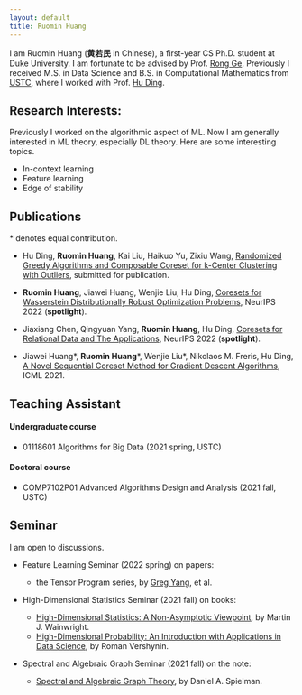 ```yaml
---
layout: default
title: Ruomin Huang
---
```

I am Ruomin Huang (**黄若民** in Chinese), a first-year CS Ph.D. student at Duke University. I am fortunate to be advised by Prof. [Rong Ge][0]. Previously I received M.S. in Data Science and B.S. in Computational Mathematics from [USTC][1], where I worked with Prof. [Hu Ding][2].


## Research Interests:
Previously I worked on the algorithmic aspect of ML. Now I am generally interested in ML theory, especially DL theory. Here are some interesting topics.

- In-context learning
- Feature learning
- Edge of stability

## Publications
 \* denotes equal contribution.
- Hu Ding, **Ruomin Huang**, Kai Liu, Haikuo Yu, Zixiu Wang, [Randomized Greedy Algorithms and Composable Coreset for k-Center Clustering with Outliers](https://arxiv.org/abs/2301.02814), submitted for publication.

- **Ruomin Huang**, Jiawei Huang, Wenjie Liu, Hu Ding, [Coresets for Wasserstein Distributionally Robust Optimization Problems](https://arxiv.org/abs/2210.04260), NeurIPS 2022 (**spotlight**).

- Jiaxiang Chen, Qingyuan Yang, **Ruomin Huang**, Hu Ding, [Coresets for Relational Data and The Applications](https://arxiv.org/abs/2210.04249), NeurIPS 2022 (**spotlight**).

- Jiawei Huang\*, **Ruomin Huang**\*, Wenjie Liu\*, Nikolaos M. Freris, Hu Ding, [A Novel Sequential Coreset Method for Gradient Descent Algorithms](https://arxiv.org/abs/2112.02504), ICML 2021. 

## Teaching Assistant

#### Undergraduate course
* 01118601 Algorithms for Big Data (2021 spring, USTC) 

#### Doctoral course
* COMP7102P01 Advanced Algorithms Design and Analysis (2021 fall, USTC)

## Seminar

I am open to discussions.

- Feature Learning Seminar (2022 spring) on papers:
    - the Tensor Program series, by [Greg Yang](https://www.microsoft.com/en-us/research/people/gregyang/), et al.

- High-Dimensional Statistics Seminar (2021 fall) on books:
    - [High-Dimensional Statistics: A Non-Asymptotic Viewpoint][4], by Martin J. Wainwright. 
    - [High-Dimensional Probability: An Introduction with Applications in Data Science][5], by Roman Vershynin.
- Spectral and Algebraic Graph Seminar (2021 fall) on the note:
    - [Spectral and Algebraic Graph Theory][6], by Daniel A. Spielman.



[0]: https://users.cs.duke.edu/~rongge/
[1]: http://en.ustc.edu.cn/
[2]: https://hu-ding.github.io/
[3]: http://math.ustc.edu.cn/ENGLISH/list.htm
[4]: https://www.cambridge.org/core/books/highdimensional-statistics/8A91ECEEC38F46DAB53E9FF8757C7A4E
[5]: https://www.math.uci.edu/~rvershyn/papers/HDP-book/HDP-book.html#
[6]: http://cs-www.cs.yale.edu/homes/spielman/sagt/

